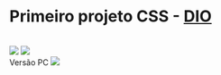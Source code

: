 <h1>Primeiro projeto CSS - <a href= "https://web.dio.me/home"> DIO</a></h1>
<br>
<img src="https://img.shields.io/badge/HTML5-E34F26?style=for-the-badge&logo=html5&logoColor=white">
<img src="https://img.shields.io/badge/CSS3-1572B6?style=for-the-badge&logo=css3&logoColor=white">
<br>
Versão PC
<img src="https://github.com/Dionisio-Gabriel/DIO-CSS01/blob/main/assets/images/laptop.png?raw=true" />
